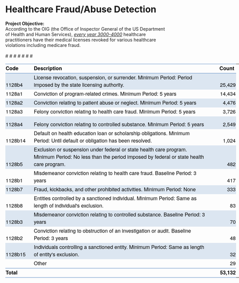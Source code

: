 <div class="cell text_cell rendered unselected" tabindex="2">
<div class="inner_cell">
<div class="text_cell_render rendered_html" tabindex="-1">
<h1 id="Project-1:-Doctor-or-Drug-Dealer?">Healthcare Fraud/Abuse Detection</h1>
</div>
</div>
</div>
<div class="cell text_cell unselected rendered" tabindex="2">
<div class="prompt input_prompt"><strong>Project Objective:</strong></div>
<div class="prompt input_prompt">According to the OIG (the Office of Inspector General of the US Department of Health and Human Services), <span style="text-decoration: underline;"><em>every year 3000-4000</em></span> healthcare practitioners have their medical licenses revoked for various healthcare violations including medicare fraud.&nbsp;</div>
<br />
# <html>
# <head>
# <meta http-equiv=Content-Type content="text/html; charset=macintosh">
# <meta name=ProgId content=Excel.Sheet>
# <meta name=Generator content="Microsoft Excel 14">
# <link rel=File-List href="LEIE_Summary_files/filelist.xml">
# <style>
<!--table
	{mso-displayed-decimal-separator:"\.";
	mso-displayed-thousand-separator:"\,";}
@page
	{margin:1.0in .75in 1.0in .75in;
	mso-header-margin:.5in;
	mso-footer-margin:.5in;}
.style16
	{mso-number-format:"_\(* \#\,\#\#0\.00_\)\;_\(* \\\(\#\,\#\#0\.00\\\)\;_\(* \0022-\0022??_\)\;_\(\@_\)";
	mso-style-name:Comma;
	mso-style-id:3;}
.style0
	{mso-number-format:General;
	text-align:general;
	vertical-align:bottom;
	white-space:nowrap;
	mso-rotate:0;
	mso-background-source:auto;
	mso-pattern:auto;
	color:black;
	font-size:12.0pt;
	font-weight:400;
	font-style:normal;
	text-decoration:none;
	font-family:Calibri, sans-serif;
	mso-font-charset:0;
	border:none;
	mso-protection:locked visible;
	mso-style-name:Normal;
	mso-style-id:0;}
td
	{mso-style-parent:style0;
	padding-top:1px;
	padding-right:1px;
	padding-left:1px;
	mso-ignore:padding;
	color:black;
	font-size:12.0pt;
	font-weight:400;
	font-style:normal;
	text-decoration:none;
	font-family:Calibri, sans-serif;
	mso-font-charset:0;
	mso-number-format:General;
	text-align:general;
	vertical-align:bottom;
	border:none;
	mso-background-source:auto;
	mso-pattern:auto;
	mso-protection:locked visible;
	white-space:nowrap;
	mso-rotate:0;}
.xl65
	{mso-style-parent:style0;
	color:black;
	font-weight:700;
	font-family:"Helvetica Neue";
	mso-generic-font-family:auto;
	mso-font-charset:0;}
.xl66
	{mso-style-parent:style0;
	color:black;
	font-family:"Helvetica Neue";
	mso-generic-font-family:auto;
	mso-font-charset:0;}
.xl67
	{mso-style-parent:style0;
	font-weight:700;}
.xl68
	{mso-style-parent:style0;
	color:black;
	font-family:"Helvetica Neue";
	mso-generic-font-family:auto;
	mso-font-charset:0;
	white-space:normal;}
.xl69
	{mso-style-parent:style0;
	white-space:normal;}
.xl70
	{mso-style-parent:style16;
	color:black;
	font-family:"Helvetica Neue";
	mso-generic-font-family:auto;
	mso-font-charset:0;
	mso-number-format:"_\(* \#\,\#\#0_\)\;_\(* \\\(\#\,\#\#0\\\)\;_\(* \0022-\0022??_\)\;_\(\@_\)";}
.xl71
	{mso-style-parent:style16;
	mso-number-format:"_\(* \#\,\#\#0_\)\;_\(* \\\(\#\,\#\#0\\\)\;_\(* \0022-\0022??_\)\;_\(\@_\)";}
.xl72
	{mso-style-parent:style0;
	color:black;
	font-weight:700;
	font-family:"Helvetica Neue";
	mso-generic-font-family:auto;
	mso-font-charset:0;
	white-space:normal;}
.xl73
	{mso-style-parent:style16;
	color:black;
	font-weight:700;
	font-family:"Helvetica Neue";
	mso-generic-font-family:auto;
	mso-font-charset:0;
	mso-number-format:"_\(* \#\,\#\#0_\)\;_\(* \\\(\#\,\#\#0\\\)\;_\(* \0022-\0022??_\)\;_\(\@_\)";}
.xl74
	{mso-style-parent:style0;
	color:black;
	font-family:"Helvetica Neue";
	mso-generic-font-family:auto;
	mso-font-charset:0;
	mso-number-format:"_\(* \#\,\#\#0_\)\;_\(* \\\(\#\,\#\#0\\\)\;_\(* \0022-\0022??_\)\;_\(\@_\)";}
-->
</style>
</head>

<body link=blue vlink=purple>

<table border=0 cellpadding=0 cellspacing=0 width=673 style='border-collapse:
 collapse;table-layout:fixed;width:673pt;box-sizing: border-box;border-spacing: 0px;
 caret-color: rgb(0, 0, 0);font-variant-caps: normal;orphans: auto;text-align:
 start;widows: auto;-webkit-text-size-adjust: auto;-webkit-text-stroke-width: 0px'>
 <col width=65 style='width:65pt'>
 <col class=xl69 width=411 style='mso-width-source:userset;mso-width-alt:17536;
 width:411pt'>
 <col class=xl71 width=67 style='mso-width-source:userset;mso-width-alt:2858;
 width:67pt'>
 <col width=65 span=2 style='width:65pt'>
 <tr height=16 style='height:16.0pt;box-sizing: border-box;max-width: none'>
  <td height=16 class=xl65 width=65 style='height:16.0pt;width:65pt;font-size:
  12.0pt;color:black;font-weight:700;text-decoration:none;text-underline-style:
  none;text-line-through:none;font-family:"Helvetica Neue";border-top:.5pt solid #4F81BD;
  border-right:none;border-bottom:.5pt solid #4F81BD;border-left:none'>Code</td>
  <td class=xl72 width=411 style='width:411pt;font-size:12.0pt;color:black;
  font-weight:700;text-decoration:none;text-underline-style:none;text-line-through:
  none;font-family:"Helvetica Neue";border-top:.5pt solid #4F81BD;border-right:
  none;border-bottom:.5pt solid #4F81BD;border-left:none'>Description</td>
  <td class=xl73 align=right width=67 style='width:67pt;font-size:12.0pt;
  color:black;font-weight:700;text-decoration:none;text-underline-style:none;
  text-line-through:none;font-family:"Helvetica Neue";border-top:.5pt solid #4F81BD;
  border-right:none;border-bottom:.5pt solid #4F81BD;border-left:none'><span
  style="mso-spacerun:yes">&nbsp;</span>Count<span
  style="mso-spacerun:yes">&nbsp;</span></td>
  <td width=65 style='width:65pt'></td>
  <td width=65 style='width:65pt'></td>
 </tr>
 <tr height=30 style='height:30.0pt'>
  <td height=30 class=xl66 style='height:30.0pt;font-size:12.0pt;color:black;
  font-weight:400;text-decoration:none;text-underline-style:none;text-line-through:
  none;font-family:"Helvetica Neue";background:#DCE6F1;mso-pattern:#DCE6F1 none;
  box-sizing: border-box;max-width: none'>1128b4</td>
  <td class=xl68 width=411 style='width:411pt;font-size:12.0pt;color:black;
  font-weight:400;text-decoration:none;text-underline-style:none;text-line-through:
  none;font-family:"Helvetica Neue";background:#DCE6F1;mso-pattern:#DCE6F1 none;
  box-sizing: border-box;max-width: none'>License revocation, suspension, or
  surrender. Minimum Period: Period imposed by the state licensing authority.</td>
  <td class=xl70 align=right style='font-size:12.0pt;color:black;font-weight:
  400;text-decoration:none;text-underline-style:none;text-line-through:none;
  font-family:"Helvetica Neue";background:#DCE6F1;mso-pattern:#DCE6F1 none;
  box-sizing: border-box;max-width: none'> 25,429 </td>
  <td></td>
  <td></td>
 </tr>
 <tr height=15 style='height:15.0pt'>
  <td height=15 class=xl66 style='height:15.0pt;box-sizing: border-box;
  max-width: none'>1128a1</td>
  <td class=xl68 width=411 style='width:411pt;box-sizing: border-box;
  max-width: none'>Conviction of program-related crimes. Minimum Period: 5
  years</td>
  <td class=xl70 align=right style='box-sizing: border-box;max-width: none'>
  14,434 </td>
  <td></td>
  <td></td>
 </tr>
 <tr height=15 style='height:15.0pt'>
  <td height=15 class=xl66 style='height:15.0pt;font-size:12.0pt;color:black;
  font-weight:400;text-decoration:none;text-underline-style:none;text-line-through:
  none;font-family:"Helvetica Neue";background:#DCE6F1;mso-pattern:#DCE6F1 none;
  box-sizing: border-box;max-width: none'>1128a2</td>
  <td class=xl68 width=411 style='width:411pt;font-size:12.0pt;color:black;
  font-weight:400;text-decoration:none;text-underline-style:none;text-line-through:
  none;font-family:"Helvetica Neue";background:#DCE6F1;mso-pattern:#DCE6F1 none;
  box-sizing: border-box;max-width: none'>Conviction relating to patient abuse
  or neglect. Minimum Period: 5 years</td>
  <td class=xl70 align=right style='font-size:12.0pt;color:black;font-weight:
  400;text-decoration:none;text-underline-style:none;text-line-through:none;
  font-family:"Helvetica Neue";background:#DCE6F1;mso-pattern:#DCE6F1 none;
  box-sizing: border-box;max-width: none'> 4,476 </td>
  <td></td>
  <td></td>
 </tr>
 <tr height=15 style='height:15.0pt'>
  <td height=15 class=xl66 style='height:15.0pt;box-sizing: border-box;
  max-width: none'>1128a3</td>
  <td class=xl68 width=411 style='width:411pt;box-sizing: border-box;
  max-width: none'>Felony conviction relating to health care fraud. Minimum
  Period: 5 years</td>
  <td class=xl70 align=right style='box-sizing: border-box;max-width: none'>
  3,726 </td>
  <td></td>
  <td></td>
 </tr>
 <tr height=30 style='height:30.0pt'>
  <td height=30 class=xl66 style='height:30.0pt;font-size:12.0pt;color:black;
  font-weight:400;text-decoration:none;text-underline-style:none;text-line-through:
  none;font-family:"Helvetica Neue";background:#DCE6F1;mso-pattern:#DCE6F1 none;
  box-sizing: border-box;max-width: none'>1128a4</td>
  <td class=xl68 width=411 style='width:411pt;font-size:12.0pt;color:black;
  font-weight:400;text-decoration:none;text-underline-style:none;text-line-through:
  none;font-family:"Helvetica Neue";background:#DCE6F1;mso-pattern:#DCE6F1 none;
  box-sizing: border-box;max-width: none'>Felony conviction relating to
  controlled substance. Minimum Period: 5 years</td>
  <td class=xl70 align=right style='font-size:12.0pt;color:black;font-weight:
  400;text-decoration:none;text-underline-style:none;text-line-through:none;
  font-family:"Helvetica Neue";background:#DCE6F1;mso-pattern:#DCE6F1 none;
  box-sizing: border-box;max-width: none'> 2,549 </td>
  <td></td>
  <td></td>
 </tr>
 <tr height=30 style='height:30.0pt'>
  <td height=30 class=xl66 style='height:30.0pt;box-sizing: border-box;
  max-width: none'>1128b14</td>
  <td class=xl68 width=411 style='width:411pt;box-sizing: border-box;
  max-width: none'>Default on health education loan or scholarship obligations.
  Minimum Period: Until default or obligation has been resolved.</td>
  <td class=xl70 align=right style='box-sizing: border-box;max-width: none'>
  1,024 </td>
  <td></td>
  <td></td>
 </tr>
 <tr height=45 style='height:45.0pt'>
  <td height=45 class=xl66 style='height:45.0pt;font-size:12.0pt;color:black;
  font-weight:400;text-decoration:none;text-underline-style:none;text-line-through:
  none;font-family:"Helvetica Neue";background:#DCE6F1;mso-pattern:#DCE6F1 none;
  box-sizing: border-box;max-width: none'>1128b5</td>
  <td class=xl68 width=411 style='width:411pt;font-size:12.0pt;color:black;
  font-weight:400;text-decoration:none;text-underline-style:none;text-line-through:
  none;font-family:"Helvetica Neue";background:#DCE6F1;mso-pattern:#DCE6F1 none;
  box-sizing: border-box;max-width: none'>Exclusion or suspension under federal
  or state health care program. Minimum Period: No less than the period imposed
  by federal or state health care program.</td>
  <td class=xl70 align=right style='font-size:12.0pt;color:black;font-weight:
  400;text-decoration:none;text-underline-style:none;text-line-through:none;
  font-family:"Helvetica Neue";background:#DCE6F1;mso-pattern:#DCE6F1 none;
  box-sizing: border-box;max-width: none'> 482 </td>
  <td></td>
  <td></td>
 </tr>
 <tr height=30 style='height:30.0pt'>
  <td height=30 class=xl66 style='height:30.0pt;box-sizing: border-box;
  max-width: none'>1128b1</td>
  <td class=xl68 width=411 style='width:411pt;box-sizing: border-box;
  max-width: none'>Misdemeanor conviction relating to health care fraud.
  Baseline Period: 3 years</td>
  <td class=xl70 align=right style='box-sizing: border-box;max-width: none'>
  417 </td>
  <td></td>
  <td></td>
 </tr>
 <tr height=15 style='height:15.0pt'>
  <td height=15 class=xl66 style='height:15.0pt;font-size:12.0pt;color:black;
  font-weight:400;text-decoration:none;text-underline-style:none;text-line-through:
  none;font-family:"Helvetica Neue";background:#DCE6F1;mso-pattern:#DCE6F1 none;
  box-sizing: border-box;max-width: none'>1128b7</td>
  <td class=xl68 width=411 style='width:411pt;font-size:12.0pt;color:black;
  font-weight:400;text-decoration:none;text-underline-style:none;text-line-through:
  none;font-family:"Helvetica Neue";background:#DCE6F1;mso-pattern:#DCE6F1 none;
  box-sizing: border-box;max-width: none'>Fraud, kickbacks, and other
  prohibited activities. Minimum Period: None</td>
  <td class=xl70 align=right style='font-size:12.0pt;color:black;font-weight:
  400;text-decoration:none;text-underline-style:none;text-line-through:none;
  font-family:"Helvetica Neue";background:#DCE6F1;mso-pattern:#DCE6F1 none;
  box-sizing: border-box;max-width: none'> 333 </td>
  <td></td>
  <td></td>
 </tr>
 <tr height=30 style='height:30.0pt'>
  <td height=30 class=xl66 style='height:30.0pt;box-sizing: border-box;
  max-width: none'>1128b8</td>
  <td class=xl68 width=411 style='width:411pt;box-sizing: border-box;
  max-width: none'>Entities controlled by a sanctioned individual. Minimum
  Period: Same as length of individual's exclusion.</td>
  <td class=xl70 align=right style='box-sizing: border-box;max-width: none'> 83
  </td>
  <td></td>
  <td></td>
 </tr>
 <tr height=30 style='height:30.0pt'>
  <td height=30 class=xl66 style='height:30.0pt;font-size:12.0pt;color:black;
  font-weight:400;text-decoration:none;text-underline-style:none;text-line-through:
  none;font-family:"Helvetica Neue";background:#DCE6F1;mso-pattern:#DCE6F1 none;
  box-sizing: border-box;max-width: none'>1128b3</td>
  <td class=xl68 width=411 style='width:411pt;font-size:12.0pt;color:black;
  font-weight:400;text-decoration:none;text-underline-style:none;text-line-through:
  none;font-family:"Helvetica Neue";background:#DCE6F1;mso-pattern:#DCE6F1 none;
  box-sizing: border-box;max-width: none'>Misdemeanor conviction relating to
  controlled substance. Baseline Period: 3 years</td>
  <td class=xl70 align=right style='font-size:12.0pt;color:black;font-weight:
  400;text-decoration:none;text-underline-style:none;text-line-through:none;
  font-family:"Helvetica Neue";background:#DCE6F1;mso-pattern:#DCE6F1 none;
  box-sizing: border-box;max-width: none'> 70 </td>
  <td></td>
  <td></td>
 </tr>
 <tr height=30 style='height:30.0pt'>
  <td height=30 class=xl66 style='height:30.0pt;box-sizing: border-box;
  max-width: none'>1128b2</td>
  <td class=xl68 width=411 style='width:411pt;box-sizing: border-box;
  max-width: none'>Conviction relating to obstruction of an investigation or
  audit. Baseline Period: 3 years</td>
  <td class=xl70 align=right style='box-sizing: border-box;max-width: none'> 48
  </td>
  <td></td>
  <td></td>
 </tr>
 <tr height=30 style='height:30.0pt'>
  <td height=30 class=xl66 style='height:30.0pt;font-size:12.0pt;color:black;
  font-weight:400;text-decoration:none;text-underline-style:none;text-line-through:
  none;font-family:"Helvetica Neue";background:#DCE6F1;mso-pattern:#DCE6F1 none;
  box-sizing: border-box;max-width: none'>1128b15</td>
  <td class=xl68 width=411 style='width:411pt;font-size:12.0pt;color:black;
  font-weight:400;text-decoration:none;text-underline-style:none;text-line-through:
  none;font-family:"Helvetica Neue";background:#DCE6F1;mso-pattern:#DCE6F1 none;
  box-sizing: border-box;max-width: none'>Individuals controlling a sanctioned
  entity. Minimum Period: Same as length of entity's exclusion.</td>
  <td class=xl70 align=right style='font-size:12.0pt;color:black;font-weight:
  400;text-decoration:none;text-underline-style:none;text-line-through:none;
  font-family:"Helvetica Neue";background:#DCE6F1;mso-pattern:#DCE6F1 none;
  box-sizing: border-box;max-width: none'> 32 </td>
  <td></td>
  <td></td>
 </tr>
 <tr height=15 style='height:15.0pt'>
  <td height=15 class=xl66 style='height:15.0pt'></td>
  <td class=xl68 width=411 style='width:411pt;box-sizing: border-box;
  max-width: none'>Other</td>
  <td class=xl70 align=right style='box-sizing: border-box;max-width: none'> 29
  </td>
  <td></td>
  <td></td>
 </tr>
 <tr class=xl67 height=15 style='height:15.0pt'>
  <td height=15 class=xl66 style='height:15.0pt;font-size:12.0pt;color:black;
  font-weight:700;text-decoration:none;text-underline-style:none;text-line-through:
  none;font-family:"Helvetica Neue";border-top:.5pt solid #4F81BD;border-right:
  none;border-bottom:.5pt solid #4F81BD;border-left:none'>Total</td>
  <td class=xl68 width=411 style='width:411pt;font-size:12.0pt;color:black;
  font-weight:700;text-decoration:none;text-underline-style:none;text-line-through:
  none;font-family:"Helvetica Neue";border-top:.5pt solid #4F81BD;border-right:
  none;border-bottom:.5pt solid #4F81BD;border-left:none'></td>
  <td class=xl74 align=right style='font-size:12.0pt;color:black;font-weight:
  700;text-decoration:none;text-underline-style:none;text-line-through:none;
  font-family:"Helvetica Neue";border-top:.5pt solid #4F81BD;border-right:none;
  border-bottom:.5pt solid #4F81BD;border-left:none'> 53,132 </td>
  <td class=xl67></td>
  <td class=xl67></td>
 </tr>
</table>

# </body>

# </html>
